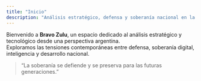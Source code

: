 ```yaml
---
title: "Inicio"
description: "Análisis estratégico, defensa y soberanía nacional en la era digital"
---
```

Bienvenido a **Bravo Zulu**, un espacio dedicado al análisis estratégico y tecnológico desde una perspectiva argentina.  
Exploramos las tensiones contemporáneas entre defensa, soberanía digital, inteligencia y desarrollo nacional.

> “La soberanía se defiende y se preserva para las futuras generaciones.”

